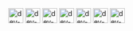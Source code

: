 <div style = "display: inline-block">
  <img align = "center" alt = "dev-icon-html" height = "30" width = "30" src = "https://cdn.jsdelivr.net/gh/devicons/devicon/icons/html5/html5-original.svg" >
  <img align = "center" alt = "dev-icon-css" height = "30" width = "30" src="https://cdn.jsdelivr.net/gh/devicons/devicon/icons/css3/css3-original.svg" />    
  <img align = "center" alt = "dev-icon-js" height = "30" width = "30" src = "https://cdn.jsdelivr.net/gh/devicons/devicon@v2.15.1/devicon.min.css" >
  <img align = "center" alt = "dev-icon-ts" height = "30" width = "30" src = "https://cdn.jsdelivr.net/gh/devicons/devicon@v2.15.1/devicon.min.css" >
  <img align = "center" alt = "dev-icon-react" height = "30" width = "30" src = "https://cdn.jsdelivr.net/gh/devicons/devicon/icons/react/react-original.svg" >
  <img align = "center" alt = "dev-icon-laravel" height = "30" width = "30" src = "https://cdn.jsdelivr.net/gh/devicons/devicon@v2.15.1/devicon.min.css" >
  <img align = "center" alt = "dev-icon-nodejs" height = "30" width = "30" src = "https://cdn.jsdelivr.net/gh/devicons/devicon@v2.15.1/devicon.min.css" >
</div>
